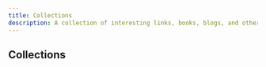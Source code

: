 ```yaml
---
title: Collections
description: A collection of interesting links, books, blogs, and other content.
---
```


## Collections